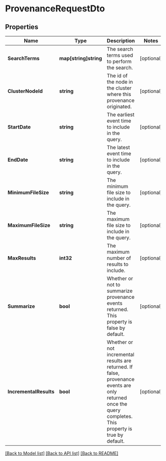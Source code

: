 # ProvenanceRequestDto

## Properties

Name | Type | Description | Notes
------------ | ------------- | ------------- | -------------
**SearchTerms** | **map[string]string** | The search terms used to perform the search. | [optional] 
**ClusterNodeId** | **string** | The id of the node in the cluster where this provenance originated. | [optional] 
**StartDate** | **string** | The earliest event time to include in the query. | [optional] 
**EndDate** | **string** | The latest event time to include in the query. | [optional] 
**MinimumFileSize** | **string** | The minimum file size to include in the query. | [optional] 
**MaximumFileSize** | **string** | The maximum file size to include in the query. | [optional] 
**MaxResults** | **int32** | The maximum number of results to include. | [optional] 
**Summarize** | **bool** | Whether or not to summarize provenance events returned. This property is false by default. | [optional] 
**IncrementalResults** | **bool** | Whether or not incremental results are returned. If false, provenance events are only returned once the query completes. This property is true by default. | [optional] 

[[Back to Model list]](../README.md#documentation-for-models) [[Back to API list]](../README.md#documentation-for-api-endpoints) [[Back to README]](../README.md)


